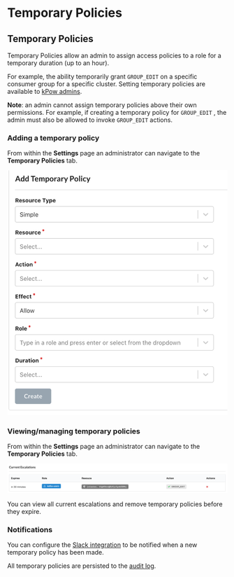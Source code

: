 # Temporary Policies

## Temporary Policies

Temporary Policies allow an admin to assign access policies to a role for a temporary duration \(up to an hour\). 

For example, the ability temporarily grant `GROUP_EDIT` on a specific consumer group for a specific cluster. Setting temporary policies are available to [kPow admins](./#administrators).

**Note**: an admin cannot assign temporary policies above their own permissions. For example, if creating a temporary policy for `GROUP_EDIT` , the admin must also be allowed to invoke `GROUP_EDIT` actions.

### Adding a temporary policy

From within the **Settings** page an administrator can navigate to the **Temporary Policies** tab.

![](../../.gitbook/assets/screen-shot-2021-06-23-at-2.26.08-pm.png)

### Viewing/managing temporary policies

From within the **Settings** page an administrator can navigate to the **Temporary Policies** tab.

![](../../.gitbook/assets/screen-shot-2021-06-11-at-11.05.12-am.png)

You can view all current escalations and remove temporary policies before they expire.

### Notifications

You can configure the [Slack integration](../../features/slack-integration.md) to be notified when a new temporary policy has been made. 

All temporary policies are persisted to the [audit log](../../features/data-governance.md).

